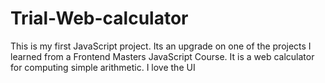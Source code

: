 # Trial-Web-calculator

This is my first JavaScript project.
Its an upgrade on one of the projects I learned from a Frontend Masters JavaScript Course.
It is a web calculator for computing simple arithmetic.
I love the UI
